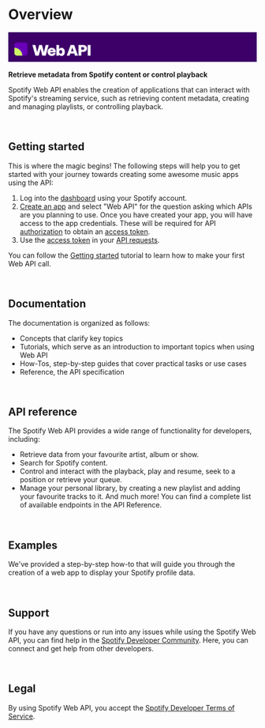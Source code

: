 <!-- ---
hide:
    - toc
--- -->

# Overview

![Web API Title](assets\index_header.png)

**Retrieve metadata from Spotify content or control playback**

Spotify Web API enables the creation of applications that can interact with Spotify's streaming service, such as retrieving content metadata, creating and managing playlists, or controlling playback.

<br>

## Getting started

This is where the magic begins! The following steps will help you to get started with your journey towards creating some awesome music apps using the API:

1. Log into the [dashboard](https://developer.spotify.com/dashboard) using your Spotify account.
2. [Create an app](./concepts/Apps.md) and select "Web API" for the question asking which APIs are you planning to use. Once you have created your app, you will have access to the app credentials. These will be required for API [authorization](./concepts/Authorization.md) to obtain an [access token](./concepts/Access-Token.md).
3. Use the [access token](./concepts/Access-Token.md) in your [API requests](./concepts/API-calls.md).

You can follow the [Getting started](Getting-started.md) tutorial to learn how to make your first Web API call.

<br>

## Documentation

The documentation is organized as follows:

-   Concepts that clarify key topics
-   Tutorials, which serve as an introduction to important topics when using Web API
-   How-Tos, step-by-step guides that cover practical tasks or use cases
-   Reference, the API specification

<br>

## API reference

The Spotify Web API provides a wide range of functionality for developers, including:

-   Retrieve data from your favourite artist, album or show.
-   Search for Spotify content.
-   Control and interact with the playback, play and resume, seek to a position or retrieve your queue.
-   Manage your personal library, by creating a new playlist and adding your favourite tracks to it.
    And much more! You can find a complete list of available endpoints in the API Reference.

<br>

## Examples

We've provided a step-by-step how-to that will guide you through the creation of a web app to display your Spotify profile data.

<br>

## Support

If you have any questions or run into any issues while using the Spotify Web API, you can find help in the [Spotify Developer Community](https://community.spotify.com/t5/Spotify-for-Developers/bd-p/Spotify_Developer). Here, you can connect and get help from other developers.

<br>

## Legal

By using Spotify Web API, you accept the [Spotify Developer Terms of Service](https://developer.spotify.com/terms).
